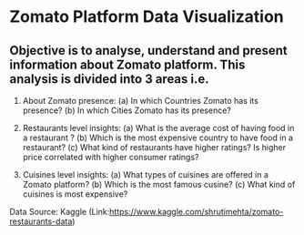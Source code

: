 # Zomato Platform Data Visualization

## Objective is to analyse, understand and present information about Zomato platform. This analysis is divided into 3 areas i.e.

1. About Zomato presence: 
(a) In which Countries Zomato has its presence?
(b) In which Cities Zomato has its presence?

2. Restaurants level insights: 
(a) What is the average cost of having food in a restaurant ?
(b) Which is the most expensive country to have food in a restaurant?
(c) What kind of restaurants have higher ratings? Is higher price correlated with higher consumer ratings?

3. Cuisines level insights:
(a) What types of cuisines are offered in a Zomato platform?
(b) Which is the most famous cusine?
(c) What kind of cuisines is most expensive?

Data Source: Kaggle (Link:https://www.kaggle.com/shrutimehta/zomato-restaurants-data)
